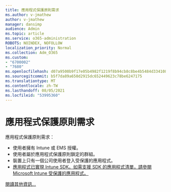 ```yaml
---
title: 應用程式保護原則需求
ms.author: v-jmathew
author: v-jmathew
manager: dansimp
audience: Admin
ms.topic: article
ms.service: o365-administration
ROBOTS: NOINDEX, NOFOLLOW
localization_priority: Normal
ms.collection: Adm_O365
ms.custom:
- "6700002"
- "7680"
ms.openlocfilehash: d07a9500b9f17e05b4982f1219f8b94cb8c8be4b5484d334108c9131b42b5659
ms.sourcegitcommit: b5f7da89a650d2915dc652449623c78be6247175
ms.translationtype: MT
ms.contentlocale: zh-TW
ms.lasthandoff: 08/05/2021
ms.locfileid: "53995360"
---
```

# <a name="application-protection-policy-requirements"></a>應用程式保護原則需求

應用程式保護原則需求：

- 使用者擁有 Intune 或 EMS 授權。
- 使用者屬於應用程式保護原則鎖定的群組。
- 裝置上只有一個公司使用者登入受保護的應用程式。
- [應用程式已實現 Intune SDK。如需支援 SDK 的應用程式清單，請參閱 Microsoft Intune 受保護的應用程式。](https://docs.microsoft.com/mem/intune/apps/apps-supported-intune-apps)

[閱讀其他資訊...](https://docs.microsoft.com/mem/intune/apps/app-protection-policy)
